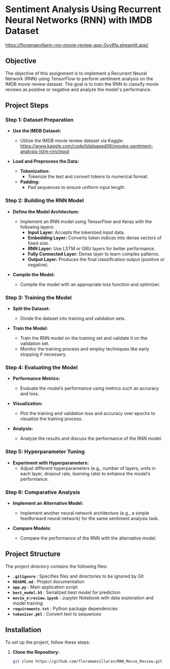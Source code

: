 # Sentiment Analysis Using Recurrent Neural Networks (RNN) with IMDB Dataset

https://floramaevillarin-rnn-movie-review-app-0yy8fa.streamlit.app/

## Objective

The objective of this assignment is to implement a Recurrent Neural Network (RNN) using TensorFlow to perform sentiment analysis on the IMDB movie review dataset. The goal is to train the RNN to classify movie reviews as positive or negative and analyze the model's performance.

## Project Steps

### Step 1: Dataset Preparation

- **Use the IMDB Dataset:**
  - Utilize the IMDB movie review dataset via Kaggle: https://www.kaggle.com/code/bilalsaeed06/movies-sentiment-analysis-lstm-rnn/input

- **Load and Preprocess the Data:**
  - **Tokenization:**
    - Tokenize the text and convert tokens to numerical format.
  - **Padding:**
    - Pad sequences to ensure uniform input length.

### Step 2: Building the RNN Model

- **Define the Model Architecture:**
  - Implement an RNN model using TensorFlow and Keras with the following layers:
    - **Input Layer:** Accepts the tokenized input data.
    - **Embedding Layer:** Converts token indices into dense vectors of fixed size.
    - **RNN Layer:** Use LSTM or GRU layers for better performance.
    - **Fully Connected Layer:** Dense layer to learn complex patterns.
    - **Output Layer:** Produces the final classification output (positive or negative).

- **Compile the Model:**
  - Compile the model with an appropriate loss function and optimizer.

### Step 3: Training the Model

- **Split the Dataset:**
  - Divide the dataset into training and validation sets.

- **Train the Model:**
  - Train the RNN model on the training set and validate it on the validation set.
  - Monitor the training process and employ techniques like early stopping if necessary.

### Step 4: Evaluating the Model

- **Performance Metrics:**
  - Evaluate the model’s performance using metrics such as accuracy and loss.

- **Visualization:**
  - Plot the training and validation loss and accuracy over epochs to visualize the training process.

- **Analysis:**
  - Analyze the results and discuss the performance of the RNN model.

### Step 5: Hyperparameter Tuning

- **Experiment with Hyperparameters:**
  - Adjust different hyperparameters (e.g., number of layers, units in each layer, dropout rate, learning rate) to enhance the model’s performance.

### Step 6: Comparative Analysis

- **Implement an Alternative Model:**
  - Implement another neural network architecture (e.g., a simple feedforward neural network) for the same sentiment analysis task.

- **Compare Models:**
  - Compare the performance of the RNN with the alternative model.


## Project Structure

The project directory contains the following files:

- **`.gitignore`**           : Specifies files and directories to be ignored by Git
- **`README.md`**            : Project documentation
- **`app.py`**               : Main application script
- **`best_model.h5`**        : Serialized best model for prediction
- **`movie_e\review.ipynb`** : Jupyter Notebook with data exploration and model training
- **`requirements.txt`**     : Python package dependencies
- **`tokenizer.pkl`**        : Convert text to sequences


## Installation

To set up the project, follow these steps:

1. **Clone the Repository:**

   ```bash
   git clone https://github.com/floramaevillarin/RNN_Movie_Review.git
